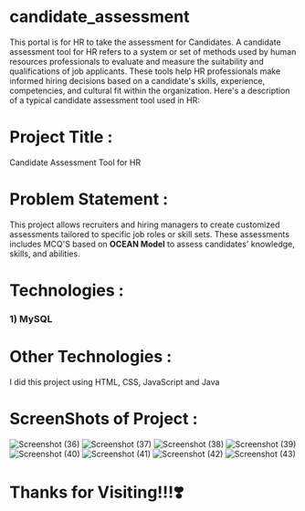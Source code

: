 # candidate_assessment
This portal is for HR to take the assessment for Candidates.
A candidate assessment tool for HR refers to a system or set of methods used by human resources professionals to evaluate and measure the suitability and qualifications of job applicants. These tools help HR professionals make informed hiring decisions based on a candidate's skills, experience, competencies, and cultural fit within the organization. Here's a description of a typical candidate assessment tool used in HR:
# Project Title :
Candidate Assessment Tool for HR
# Problem Statement :
This project allows recruiters and hiring managers to create
customized assessments tailored to specific job roles or skill
sets. These assessments includes MCQ'S based on **OCEAN
Model** to assess candidates' knowledge, skills, and abilities.
# Technologies :
### 1) MySQL
# Other Technologies :
I did this project using HTML, CSS, JavaScript and Java
# ScreenShots of Project :
![Screenshot (36)](https://github.com/parth-rane-7227/candidate_assessment/assets/90836282/18a5a3ff-8d15-48e8-b806-49244826d290)
![Screenshot (37)](https://github.com/parth-rane-7227/candidate_assessment/assets/90836282/500fbf19-b505-45f1-9524-043112a772c5)
![Screenshot (38)](https://github.com/parth-rane-7227/candidate_assessment/assets/90836282/9176e24c-5d9c-48aa-b02c-59362eb1a707)
![Screenshot (39)](https://github.com/parth-rane-7227/candidate_assessment/assets/90836282/23eb9e75-786b-4dae-9c99-51761f58f243)
![Screenshot (40)](https://github.com/parth-rane-7227/candidate_assessment/assets/90836282/9bc9e44c-ac12-4d51-b42c-c068df9a2b0e)
![Screenshot (41)](https://github.com/parth-rane-7227/candidate_assessment/assets/90836282/9839b841-c20d-4d73-9ace-05dd9e204780)
![Screenshot (42)](https://github.com/parth-rane-7227/candidate_assessment/assets/90836282/e1879fbf-2ffa-4daa-8f83-faa6089e15b9)
![Screenshot (43)](https://github.com/parth-rane-7227/candidate_assessment/assets/90836282/04e1acca-a5ba-465e-a582-6285917be8db)
# Thanks for Visiting!!!:heavy_heart_exclamation:
